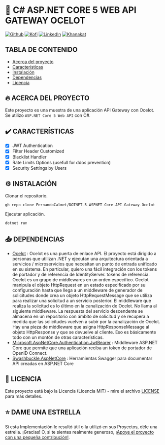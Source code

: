 # 🦄 C# ASP.NET CORE 5 WEB API GATEWAY OCELOT

[![Github][github-shield]][github-url]
[![Kofi][kofi-shield]][kofi-url]
[![LinkedIn][linkedin-shield]][linkedin-url]
[![Khanakat][khanakat-shield]][khanakat-url]

## TABLA DE CONTENIDO

* [Acerca del proyecto](#acerca-del-proyecto)
* [Características](#características)
* [Instalación](#instalación)
* [Dependencias](#dependencias)
* [Licencia](#licencia)

## 🔥 ACERCA DEL PROYECTO

Este proyecto es una muestra de una aplicación API Gateway con Ocelot. Se utilizo ``ASP.NET Core 5 Web API`` con C#.

## ✔️ CARACTERÍSTICAS

- [x] JWT Authentication
- [x] Filter Header Customized
- [x] Blacklist Handler
- [x] Rate Limits Options (usefull for ddos prevention)
- [x] Security Settings by Users

## ⚙️ INSTALACIÓN

Clonar el repositorio.

```bash
gh repo clone FernandoCalmet/DOTNET-5-ASPNET-Core-API-Gateway-Ocelot
```

Ejecutar aplicación.

```bash
dotnet run
```

## 📥 DEPENDENCIAS

- [Ocelot](https://www.nuget.org/packages/Ocelot/) : Ocelot es una puerta de enlace API. El proyecto está dirigido a personas que utilizan .NET y ejecutan una arquitectura orientada a servicios / microservicios que necesitan un punto de entrada unificado en su sistema. En particular, quiero una fácil integración con los tokens de portador y de referencia de IdentityServer. tokens de referencia. Ocelot es un grupo de middlewares en un orden específico. Ocelot manipula el objeto HttpRequest en un estado especificado por su configuración hasta que llega a un middleware de generador de solicitudes donde crea un objeto HttpRequestMessage que se utiliza para realizar una solicitud a un servicio posterior. El middleware que realiza la solicitud es lo último en la canalización de Ocelot. No llama al siguiente middleware. La respuesta del servicio descendente se almacena en un repositorio con ámbito de solicitud y se recupera a medida que las solicitudes vuelven a subir por la canalización de Ocelot. Hay una pieza de middleware que asigna HttpResponseMessage al objeto HttpResponse y que se devuelve al cliente. Eso es básicamente todo con un montón de otras características.
- [Microsoft.AspNetCore.Authentication.JwtBearer](https://www.nuget.org/packages/Microsoft.AspNetCore.Authentication.JwtBearer/) : Middleware ASP.NET Core que permite que una aplicación reciba un token de portador de OpenID Connect.
- [Swashbuckle.AspNetCore](https://www.nuget.org/packages/Swashbuckle.AspNetCore/) : Herramientas Swagger para documentar API creadas en ASP.NET Core

## 📄 LICENCIA

Este proyecto está bajo la Licencia (Licencia MIT) - mire el archivo [LICENSE](LICENSE) para más detalles.

## ⭐️ DAME UNA ESTRELLA

Si esta Implementación le resultó útil o la utilizó en sus Proyectos, déle una estrella. ¡Gracias! O, si te sientes realmente generoso, [¡Apoye el proyecto con una pequeña contribución!](https://ko-fi.com/fernandocalmet).

<!--- reference style links --->
[github-shield]: https://img.shields.io/badge/-@fernandocalmet-%23181717?style=flat-square&logo=github
[github-url]: https://github.com/fernandocalmet
[kofi-shield]: https://img.shields.io/badge/-@fernandocalmet-%231DA1F2?style=flat-square&logo=kofi&logoColor=ff5f5f
[kofi-url]: https://ko-fi.com/fernandocalmet
[linkedin-shield]: https://img.shields.io/badge/-fernandocalmet-blue?style=flat-square&logo=Linkedin&logoColor=white&link=https://www.linkedin.com/in/fernandocalmet
[linkedin-url]: https://www.linkedin.com/in/fernandocalmet
[khanakat-shield]: https://img.shields.io/badge/khanakat.com-brightgreen?style=flat-square
[khanakat-url]: https://khanakat.com